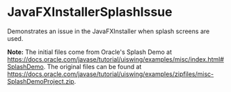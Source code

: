 # JavaFXInstallerSplashIssue
Demonstrates an issue in the JavaFXInstaller when splash screens are used.

**Note:** The initial files come from Oracle's Splash Demo at <https://docs.oracle.com/javase/tutorial/uiswing/examples/misc/index.html#SplashDemo>.  The original files can be found at <https://docs.oracle.com/javase/tutorial/uiswing/examples/zipfiles/misc-SplashDemoProject.zip>.
